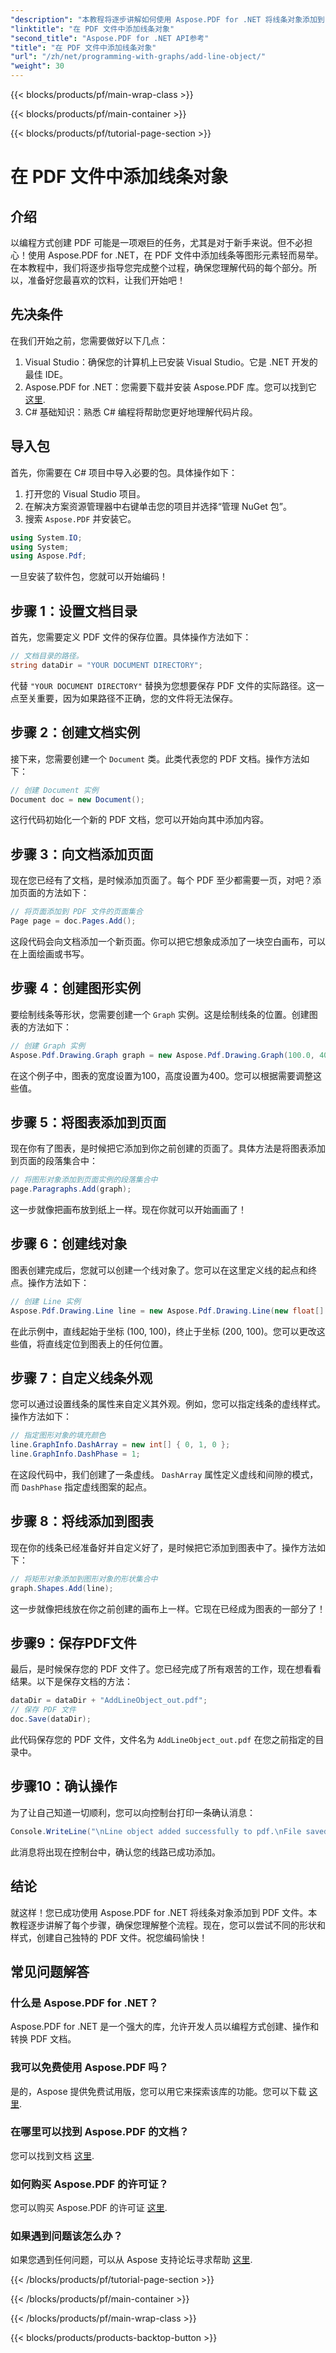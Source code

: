 ```yaml
---
"description": "本教程将逐步讲解如何使用 Aspose.PDF for .NET 将线条对象添加到 PDF 文件。非常适合初学者。"
"linktitle": "在 PDF 文件中添加线条对象"
"second_title": "Aspose.PDF for .NET API参考"
"title": "在 PDF 文件中添加线条对象"
"url": "/zh/net/programming-with-graphs/add-line-object/"
"weight": 30
---
```


{{< blocks/products/pf/main-wrap-class >}}

{{< blocks/products/pf/main-container >}}

{{< blocks/products/pf/tutorial-page-section >}}

# 在 PDF 文件中添加线条对象

## 介绍

以编程方式创建 PDF 可能是一项艰巨的任务，尤其是对于新手来说。但不必担心！使用 Aspose.PDF for .NET，在 PDF 文件中添加线条等图形元素轻而易举。在本教程中，我们将逐步指导您完成整个过程，确保您理解代码的每个部分。所以，准备好您最喜欢的饮料，让我们开始吧！

## 先决条件

在我们开始之前，您需要做好以下几点：

1. Visual Studio：确保您的计算机上已安装 Visual Studio。它是 .NET 开发的最佳 IDE。
2. Aspose.PDF for .NET：您需要下载并安装 Aspose.PDF 库。您可以找到它 [这里](https://releases。aspose.com/pdf/net/).
3. C# 基础知识：熟悉 C# 编程将帮助您更好地理解代码片段。

## 导入包

首先，你需要在 C# 项目中导入必要的包。具体操作如下：

1. 打开您的 Visual Studio 项目。
2. 在解决方案资源管理器中右键单击您的项目并选择“管理 NuGet 包”。
3. 搜索 `Aspose.PDF` 并安装它。

```csharp
using System.IO;
using System;
using Aspose.Pdf;
```

一旦安装了软件包，您就可以开始编码！

## 步骤 1：设置文档目录

首先，您需要定义 PDF 文件的保存位置。具体操作方法如下：

```csharp
// 文档目录的路径。
string dataDir = "YOUR DOCUMENT DIRECTORY";
```

代替 `"YOUR DOCUMENT DIRECTORY"` 替换为您想要保存 PDF 文件的实际路径。这一点至关重要，因为如果路径不正确，您的文件将无法保存。

## 步骤 2：创建文档实例

接下来，您需要创建一个 `Document` 类。此类代表您的 PDF 文档。操作方法如下：

```csharp
// 创建 Document 实例
Document doc = new Document();
```

这行代码初始化一个新的 PDF 文档，您可以开始向其中添加内容。

## 步骤 3：向文档添加页面

现在您已经有了文档，是时候添加页面了。每个 PDF 至少都需要一页，对吧？添加页面的方法如下：

```csharp
// 将页面添加到 PDF 文件的页面集合
Page page = doc.Pages.Add();
```

这段代码会向文档添加一个新页面。你可以把它想象成添加了一块空白画布，可以在上面绘画或书写。

## 步骤 4：创建图形实例

要绘制线条等形状，您需要创建一个 `Graph` 实例。这是绘制线条的位置。创建图表的方法如下：

```csharp
// 创建 Graph 实例
Aspose.Pdf.Drawing.Graph graph = new Aspose.Pdf.Drawing.Graph(100.0, 400.0);
```

在这个例子中，图表的宽度设置为100，高度设置为400。您可以根据需要调整这些值。

## 步骤 5：将图表添加到页面

现在你有了图表，是时候把它添加到你之前创建的页面了。具体方法是将图表添加到页面的段落集合中：

```csharp
// 将图形对象添加到页面实例的段落集合中
page.Paragraphs.Add(graph);
```

这一步就像把画布放到纸上一样。现在你就可以开始画画了！

## 步骤 6：创建线对象

图表创建完成后，您就可以创建一个线对象了。您可以在这里定义线的起点和终点。操作方法如下：

```csharp
// 创建 Line 实例
Aspose.Pdf.Drawing.Line line = new Aspose.Pdf.Drawing.Line(new float[] { 100, 100, 200, 100 });
```

在此示例中，直线起始于坐标 (100, 100)，终止于坐标 (200, 100)。您可以更改这些值，将直线定位到图表上的任何位置。

## 步骤 7：自定义线条外观

您可以通过设置线条的属性来自定义其外观。例如，您可以指定线条的虚线样式。操作方法如下：

```csharp
// 指定图形对象的填充颜色
line.GraphInfo.DashArray = new int[] { 0, 1, 0 };
line.GraphInfo.DashPhase = 1;
```

在这段代码中，我们创建了一条虚线。 `DashArray` 属性定义虚线和间隙的模式，而 `DashPhase` 指定虚线图案的起点。

## 步骤 8：将线添加到图表

现在你的线条已经准备好并自定义好了，是时候把它添加到图表中了。操作方法如下：

```csharp
// 将矩形对象添加到图形对象的形状集合中
graph.Shapes.Add(line);
```

这一步就像把线放在你之前创建的画布上一样。它现在已经成为图表的一部分了！

## 步骤9：保存PDF文件

最后，是时候保存您的 PDF 文件了。您已经完成了所有艰苦的工作，现在想看看结果。以下是保存文档的方法：

```csharp
dataDir = dataDir + "AddLineObject_out.pdf";
// 保存 PDF 文件
doc.Save(dataDir);
```

此代码保存您的 PDF 文件，文件名为 `AddLineObject_out.pdf` 在您之前指定的目录中。 

## 步骤10：确认操作

为了让自己知道一切顺利，您可以向控制台打印一条确认消息：

```csharp
Console.WriteLine("\nLine object added successfully to pdf.\nFile saved at " + dataDir);
```

此消息将出现在控制台中，确认您的线路已成功添加。

## 结论

就这样！您已成功使用 Aspose.PDF for .NET 将线条对象添加到 PDF 文件。本教程逐步讲解了每个步骤，确保您理解整个流程。现在，您可以尝试不同的形状和样式，创建自己独特的 PDF 文件。祝您编码愉快！

## 常见问题解答

### 什么是 Aspose.PDF for .NET？
Aspose.PDF for .NET 是一个强大的库，允许开发人员以编程方式创建、操作和转换 PDF 文档。

### 我可以免费使用 Aspose.PDF 吗？
是的，Aspose 提供免费试用版，您可以用它来探索该库的功能。您可以下载 [这里](https://releases。aspose.com/).

### 在哪里可以找到 Aspose.PDF 的文档？
您可以找到文档 [这里](https://reference。aspose.com/pdf/net/).

### 如何购买 Aspose.PDF 的许可证？
您可以购买 Aspose.PDF 的许可证 [这里](https://purchase。aspose.com/buy).

### 如果遇到问题该怎么办？
如果您遇到任何问题，可以从 Aspose 支持论坛寻求帮助 [这里](https://forum。aspose.com/c/pdf/10).

{{< /blocks/products/pf/tutorial-page-section >}}

{{< /blocks/products/pf/main-container >}}

{{< /blocks/products/pf/main-wrap-class >}}

{{< blocks/products/products-backtop-button >}}